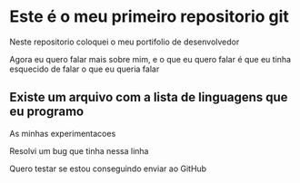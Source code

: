 # Este é o meu primeiro repositorio git

Neste repositorio coloquei o meu portifolio de desenvolvedor

Agora eu quero falar mais sobre mim,
 e o que eu quero falar é que eu tinha
 esquecido de falar o que eu queria falar

## Existe um arquivo com a lista de linguagens que eu programo

As minhas experimentacoes

Resolvi um bug que tinha nessa linha

Quero testar se estou conseguindo enviar ao GitHub